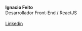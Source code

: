 <b>Ignacio Feito</b> <br>
Desarrollador Front-End / ReactJS
<br><br>
<a href="https://www.linkedin.com/in/ignacio-feito/">Linkedin</a>

